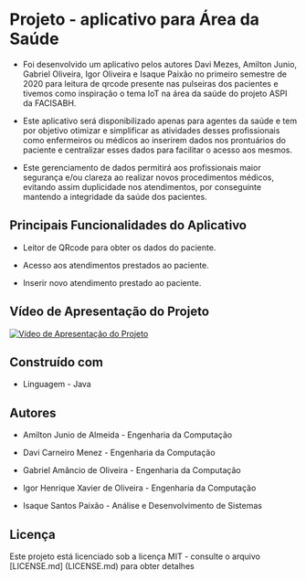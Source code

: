 # Projeto - aplicativo para Área da Saúde

* Foi desenvolvido um aplicativo pelos autores Davi Mezes, Amilton Junio, Gabriel Oliveira, Igor Oliveira e Isaque Paixão no primeiro semestre de 2020 para leitura de qrcode presente nas pulseiras dos pacientes e tivemos como inspiração o tema IoT na área da saúde do projeto ASPI da FACISABH.

* Este aplicativo será disponibilizado apenas para agentes da saúde e tem por objetivo otimizar e simplificar as atividades desses profissionais como enfermeiros ou médicos ao inserirem dados nos prontuários do paciente e centralizar esses dados para facilitar o acesso aos mesmos.

* Este gerenciamento de dados permitirá aos profissionais maior segurança e/ou clareza ao realizar novos procedimentos médicos, evitando assim duplicidade nos atendimentos, por conseguinte mantendo a integridade da saúde dos pacientes.

## Principais Funcionalidades do Aplicativo

* Leitor de QRcode para obter os dados do paciente.

* Acesso aos atendimentos prestados ao paciente.

* Inserir novo atendimento prestado ao paciente.

## Vídeo de Apresentação do Projeto
[![Vídeo de Apresentação do Projeto](http://img.youtube.com/vi/9MlTVHPEoH8/0.jpg)](http://www.youtube.com/watch?v=9MlTVHPEoH8 "Vídeo de Apresentação do Projeto")

## Construído com

* Linguagem - Java

## Autores
* Amilton Junio de Almeida - Engenharia da Computação

* Davi Carneiro Menez - Engenharia da Computação

* Gabriel Amâncio de Oliveira - Engenharia da Computação

* Igor Henrique Xavier de Oliveira - Engenharia da Computação

* Isaque Santos Paixão - Análise e Desenvolvimento de Sistemas

## Licença

Este projeto está licenciado sob a licença MIT - consulte o arquivo [LICENSE.md] (LICENSE.md) para obter detalhes



